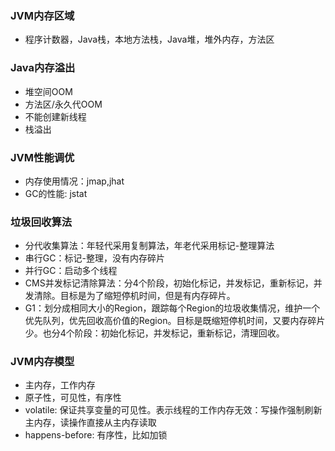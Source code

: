 
### JVM内存区域
- 程序计数器，Java栈，本地方法栈，Java堆，堆外内存，方法区

### Java内存溢出
- 堆空间OOM
- 方法区/永久代OOM
- 不能创建新线程
- 栈溢出

### JVM性能调优
- 内存使用情况：jmap,jhat
- GC的性能: jstat

### 垃圾回收算法
- 分代收集算法：年轻代采用复制算法，年老代采用标记-整理算法
- 串行GC：标记-整理，没有内存碎片
- 并行GC：启动多个线程
- CMS并发标记清除算法：分4个阶段，初始化标记，并发标记，重新标记，并发清除。目标是为了缩短停机时间，但是有内存碎片。
- G1：划分成相同大小的Region，跟踪每个Region的垃圾收集情况，维护一个优先队列，优先回收高价值的Region。目标是既缩短停机时间，又要内存碎片少。也分4个阶段：初始化标记，并发标记，重新标记，清理回收。

### JVM内存模型
- 主内存，工作内存
- 原子性，可见性，有序性
- volatile: 保证共享变量的可见性。表示线程的工作内存无效：写操作强制刷新主内存，读操作直接从主内存读取
- happens-before: 有序性，比如加锁



